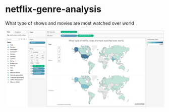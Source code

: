 # netflix-genre-analysis
What type of shows and movies are most watched over world 

[![output](https://github.com/imanavmehta/netflix-genre-analysis/blob/main/output.png)]()
